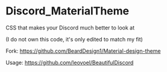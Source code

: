 # Discord_MaterialTheme
CSS that makes your Discord much better to look at

(I do not own this code, it's only edited to match my fit)

Fork: https://github.com/BeardDesign1/Material-design-theme

Usage: https://github.com/leovoel/BeautifulDiscord
